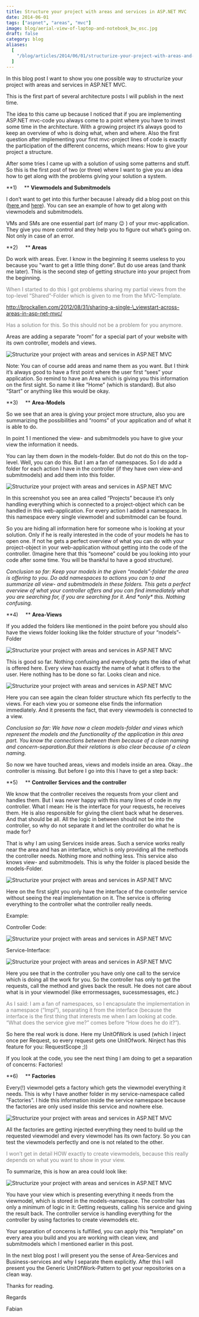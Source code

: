 ```yaml
---
title: Structure your project with areas and services in ASP.NET MVC
date: 2014-06-01
tags: ["aspnet", "areas", "mvc"]
image: blog/aerial-view-of-laptop-and-notebook_bw_osc.jpg
draft: false
category: blog
aliases:
  [
    "/blog/articles/2014/06/01/structurize-your-project-with-areas-and-services-in-asp-net-mvc/",
  ]
---
```


In this blog post I want to show you one possible way to structurize your project with areas and services in ASP.NET MVC.

This is the first part of several architecture posts I will publish in the next time.

The idea to this came up because I noticed that if you are implementing ASP.NET mvc-code you always come to a point where you have to invest some time in the architecture. With a growing project it’s always good to keep an overview of who is doing what, when and where. Also the first question after implementing your first mvc-project lines of code is exactly the participation of the different concerns, which means: How to give your project a structure.

After some tries I came up with a solution of using some patterns and stuff. So this is the first post of two (or three) where I want to give you an idea how to get along with the problems giving your solution a system.

**1)     ** **Viewmodels and Submitmodels**

I don’t want to get into this further because I already did a blog post on this (<a href="http://blog.noser.com/why-and-how-to-avoid-viewbag-and-viewdata-in-asp-net-mvc/" target="_blank">here </a>and <a href="http://blog.noser.com/what-are-submitmodels-and-how-to-use-them/" target="_blank">here</a>). You can see an example of how to get along with viewmodels and submitmodels.

VMs and SMs are one essential part (of many 😉 ) of your mvc-application. They give you more control and they help you to figure out what’s going on. Not only in case of an error.

**2)     ** **Areas**

Do work with areas. Ever. I know in the beginning it seems useless to you because you "want to get a little thing done”. But do use areas (and thank me later). This is the second step of getting structure into your project from the beginning.

<span style="color: #808080;">When I started to do this I got problems sharing my partial views from the top-level “Shared”-Folder which is given to me from the MVC-Template.</span>

<span style="color: #808080;"><a href="http://brockallen.com/2012/08/31/sharing-a-single-_viewstart-across-areas-in-asp-net-mvc/"><span style="color: #808080;">http://brockallen.com/2012/08/31/sharing-a-single-\_viewstart-across-areas-in-asp-net-mvc/</span></a></span>

<span style="color: #808080;">Has a solution for this. So this should not be a problem for you anymore.</span>

Areas are adding a separate “room” for a special part of your website with its own controller, models and views.

![Structurize your project with areas and services in ASP.NET MVC](https://cdn.offering.solutions/img/articles/2014-06-01/518fb795-0f60-47a8-8312-5edebe28335b.png)

Note: You can of course add areas and name them as you want. But I think it’s always good to have a first point where the user first “sees” your application. So remind to have an Area which is giving you this information on the first sight. So name it like “Home” (which is standard). But also “Start” or anything like this would be okay.

**3)     ** **Area-Models**

So we see that an area is giving your project more structure, also you are summarizing the possibilities and “rooms” of your application and of what it is able to do.

In point 1 I mentioned the view- and submitmodels you have to give your view the information it needs.

You can lay them down in the models-folder. But do not do this on the top-level. Well, you can do this. But I am a fan of namespaces. So I do add a folder for each action I have in the controller (if they have own view-and submitmodels) and add them into this folder.

![Structurize your project with areas and services in ASP.NET MVC](https://cdn.offering.solutions/img/articles/2014-06-01/357eb813-fd76-41dd-b9c6-8bfeaa25ccae.png)

In this screenshot you see an area called “Projects” because it’s only handling everything which is connected to a project-object which can be handled in this web-application. For every action I added a namespace. In this namespace every single viewmodel and submitmodel can be found.

So you are hiding all information here for someone who is looking at your solution. Only if he is really interested in the code of your models he has to open one. If not he gets a perfect overview of what you can do with your project-object in your web-application without getting into the code of the controller. (Imagine here that this “someone” could be you looking into your code after some time. You will be thankful to have a good structure).

_Conclusion so far: Keep your models in the given “models”-folder the area is offering to you. Do add namespaces to actions you can to and summarize all view- and submitmodels in these folders. This gets a perfect overview of what your controller offers and you can find immediately what you are searching for, if you are searching for it. And \*only\* this. Nothing confusing._

**4)     ** **Area-Views**

If you added the folders like mentioned in the point before you should also have the views folder looking like the folder structure of your “models”-Folder

![Structurize your project with areas and services in ASP.NET MVC](https://cdn.offering.solutions/img/articles/2014-06-01/35e36f7e-028e-49fd-845a-4ff70ac5147f.png)

This is good so far. Nothing confusing and everybody gets the idea of what is offered here. Every view has exactly the name of what it offers to the user. Here nothing has to be done so far. Looks clean and nice.

![Structurize your project with areas and services in ASP.NET MVC](https://cdn.offering.solutions/img/articles/2014-06-01/309ab2b9-f3df-4258-9557-b0ce87e33335.png)

Here you can see again the clean folder structure which fits perfectly to the views. For each view you or someone else finds the information immediately. And it presents the fact, that every viewmodels is connected to a view.

_Conclusion so far: We have now a clean models-folder and views which represent the models and the functionality of the application in this area part. You know the connections between them because of a clean naming and concern-separation.But their relations is also clear because of a clean naming._

So now we have touched areas, views and models inside an area. Okay…the controller is missing. But before I go into this I have to get a step back:

**5)     ** **Controller Services and the controller**

We know that the controller receives the requests from your client and handles them. But I was never happy with this many lines of code in my controller. What I mean: He is the interface for your requests, he receives them. He is also responsible for giving the client back what he deserves. And that should be all. All the logic in between should not be into the controller, so why do not separate it and let the controller do what he is made for?

That is why I am using Services inside areas. Such a service works really near the area and has an interface, which is only providing all the methods the controller needs. Nothing more and nothing less. This service also knows view- and submitmodels. This is why the folder is placed beside the models-Folder.

![Structurize your project with areas and services in ASP.NET MVC](https://cdn.offering.solutions/img/articles/2014-06-01/f68f4fa0-7922-4196-9d8f-e9d3105145a5.png)

Here on the first sight you only have the interface of the controller service without seeing the real implementation on it. The service is offering everything to the controller what the controller really needs.

Example:

Controller Code:

![Structurize your project with areas and services in ASP.NET MVC](https://cdn.offering.solutions/img/articles/2014-06-01/089027b4-b577-4ae8-853c-accc685f102d.png)

Service-Interface:

![Structurize your project with areas and services in ASP.NET MVC](https://cdn.offering.solutions/img/articles/2014-06-01/f83d4d16-84bc-48a4-8528-d597b7b0672a.png)

Here you see that in the controller you have only one call to the service which is doing all the work for you. So the controller has only to get the requests, call the method and gives back the result. He does not care about what is in your viewmodel (like errormessages, sucessmessages, etc.)

<span style="color: #808080;">As I said: I am a fan of namespaces, so I encapsulate the implementation in a namespace (“Impl”), separating it from the interface (because the interface is the first thing that interests me when I am looking at code. “What does the service give me?” comes before “How does he do it?”).</span>

So here the real work is done. Here my UnitOfWork is used (which I inject once per Request, so every request gets one UnitOfwork. Ninject has this feature for you: RequestScope ;))

If you look at the code, you see the next thing I am doing to get a separation of concerns: Factories!

**6)     ** **Factories**

Every(!) viewmodel gets a factory which gets the viewmodel everything it needs. This is why I have another folder in my service-namespace called “Factories”. I hide this information inside the service namespace because the factories are only used inside this service and nowhere else.

![Structurize your project with areas and services in ASP.NET MVC](https://cdn.offering.solutions/img/articles/2014-06-01/375c85e6-9c17-4768-ba88-28bb635cd7b5.png)

All the factories are getting injected everything they need to build up the requested viewmodel and every viewmodel has its own factory. So you can test the viewmodels perfectly and one is not related to the other.

<span style="color: #808080;">I won’t get in detail HOW exactly to create viewmodels, because this really depends on what you want to show in your view.</span>

To summarize, this is how an area could look like:

![Structurize your project with areas and services in ASP.NET MVC](https://cdn.offering.solutions/img/articles/2014-06-01/6fdc0f3b-9843-49f2-8060-dabef9f4e150.png)

You have your view which is presenting everything it needs from the viewmodel, which is stored in the models-namespace. The controller has only a minimum of logic in it: Getting requests, calling his service and giving the result back. The controller service is handling everything for the controller by using factories to create viewmodels etc.

Your separation of concerns is fulfilled, you can apply this “template” on every area you build and you are working with clean view, and submitmodels which I mentioned earlier in this post.

In the next blog post I will present you the sense of Area-Services and Business-services and why I separate them explicitly. After this I will present you the Generic UnitOfWork-Pattern to get your repositories on a clean way.

Thanks for reading.

Regards

Fabian
